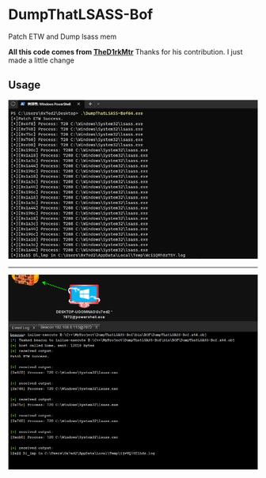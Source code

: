 # DumpThatLSASS-Bof
Patch ETW and Dump lsass mem

**All this code comes from [TheD1rkMtr](https://github.com/TheD1rkMtr)** Thanks for his contribution. I just made a little change

## Usage
![exe](assert/3439C1A6-4254-45e8-858B-39E4252E247E.png)

---

![bof](assert/33F742E2-8702-4769-8EE3-2B2F3ABB35C5.png)
